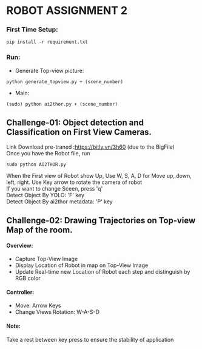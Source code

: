 # ROBOT ASSIGNMENT 2

### First Time Setup:
```
pip install -r requirement.txt
```

### Run:
- Generate Top-view picture:
```
python generate_topview.py + (scene_number)
```
- Main:
```
(sudo) python ai2thor.py + (scene_number)
```

## Challenge-01: Object detection and Classification on First View Cameras.
Link Download pre-traned :https://bitly.vn/3h60 (due to the BigFile)<br>
Once you have the Robot file, run<br>
```
sudo python AI2THOR.py
```
When the First view of Robot show Up, Use W, S, A, D for Move up, down, left, right. Use Key arrow to rotate the camera of robot<br>
If you want to change Sceen, press 'q'<br>
Detect Object By YOLO: 'F' key<br>
Detect Object By ai2thor metadata: 'P' key<br>

## Challenge-02: Drawing Trajectories on Top-view Map of the room.
#### Overview: 
- Capture Top-View Image
- Display Location of Robot in map on Top-View Image
- Update Real-time new Location of Robot each step and distinguish by RGB color<br>
#### Controller:
- Move: Arrow Keys
- Change Views Rotation: W-A-S-D
#### Note:
Take a rest between key press to ensure the stability of application


